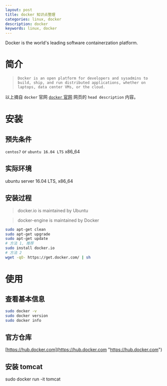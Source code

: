 ```yaml
---
layout: post
title: docker 知识点整理
categories: linux, docker
description: docker
keywords: linux, docker
---
```


Docker is the world's leading software containerzation platform.

# 简介

> `Docker is an open platform for developers and sysadmins to build, ship, and run distributed applications, whether on laptops, data center VMs, or the cloud.`

以上摘自 `docker` 官网 [`docker` 官网](https://www.docker.com/ "https://www.docker.com/") 网页的 `head description` 内容。

# 安装

## 预先条件

`centos7` or `ubuntu 16.04 LTS`
x86_64

## 实际环境

ubuntu server 16.04 LTS, x86_64

## 安装过程

> docker.io is maintained by Ubuntu

> docker-engine is maintained by Docker

```bash
sudo apt-get clean
sudo apt-get upgrade
sudo apt-get update
# 方法 1, 推荐
sudo install docker.io
# 方法 2
wget -qO- https://get.docker.com/ | sh
```

# 使用

## 查看基本信息

```bash
sudo docker -v
sudo docker version
sudo docker info
```

## 官方仓库

[https://hub.docker.com](https://hub.docker.com "https://hub.docker.com")

## 安装 tomcat

sudo docker run -it tomcat
